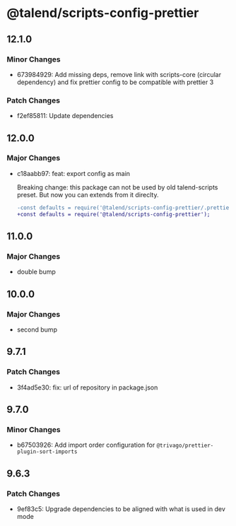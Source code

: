 # @talend/scripts-config-prettier

## 12.1.0

### Minor Changes

- 673984929: Add missing deps, remove link with scripts-core (circular dependency) and fix prettier config to be compatible with prettier 3

### Patch Changes

- f2ef85811: Update dependencies

## 12.0.0

### Major Changes

- c18aabb97: feat: export config as main

  Breaking change: this package can not be used by old talend-scripts preset. But now you can extends from it direclty.

  ```diff
  -const defaults = require('@talend/scripts-config-prettier/.prettierrc.js');
  +const defaults = require('@talend/scripts-config-prettier');
  ```

## 11.0.0

### Major Changes

- double bump

## 10.0.0

### Major Changes

- second bump

## 9.7.1

### Patch Changes

- 3f4ad5e30: fix: url of repository in package.json

## 9.7.0

### Minor Changes

- b67503926: Add import order configuration for `@trivago/prettier-plugin-sort-imports`

## 9.6.3

### Patch Changes

- 9ef83c5: Upgrade dependencies to be aligned with what is used in dev mode
